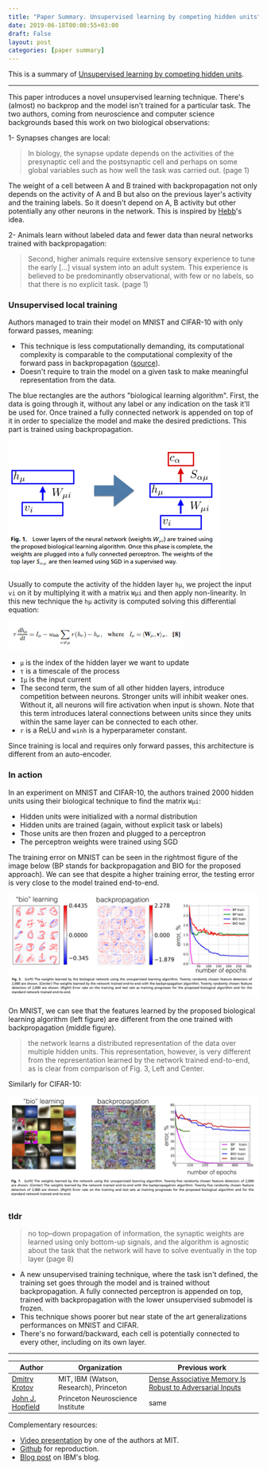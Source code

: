 ```yaml
---
title: "Paper Summary. Unsupervised learning by competing hidden units"
date: 2019-06-18T00:00:55+03:00
draft: False
layout: post
categories: [paper summary]
---
```


This is a summary of [Unsupervised learning by competing hidden units](https://www.pnas.org/content/pnas/116/16/7723.full.pdf).

---

This paper introduces a novel unsupervised learning technique. There's (almost) no backprop and the model isn't trained for a particular task. The two authors, coming from neuroscience and computer science backgrounds based this work on two biological observations: 

1- Synapses changes are local: 

> In biology, the synapse update depends on the activities of the presynaptic cell and the postsynaptic cell and perhaps on some global variables such as how well the task was carried out. (page 1)

The weight of a cell between A and B trained with backpropagation not only depends on the activity of A and B but also on the previous layer's activity and the training labels. So it doesn't depend on A, B activity but other potentially any other neurons in the network. This is inspired by [Hebb](https://en.wikipedia.org/wiki/Hebbian_theory)'s idea.

2- Animals learn without labeled data and fewer data than neural networks trained with backpropagation: 

> Second, higher animals require extensive sensory experience to tune the early [...] visual system into an adult system. This experience is believed to be predominantly observational, with few or no labels, so that there is no explicit task. (page 1)

### Unsupervised local training

Authors managed to train their model on MNIST and CIFAR-10 with only forward passes, meaning: 
- This technique is less computationally demanding, its computational complexity is comparable to the computational complexity of the forward pass in backpropagation ([source](https://youtu.be/4lY-oAY0aQU?t=1581)).
- Doesn't require to train the model on a given task to make meaningful representation from the data.

The blue rectangles are the authors "biological learning algorithm". First, the data is going through it, without any label or any indication on the task it'll be used for. Once trained a fully connected network is appended on top of it in order to specialize the model and make the desired predictions. This part is trained using backpropagation.

![figure 01, page 02](competing-hidden-units/fig01-training-schema.png)

Usually to compute the activity of the hidden layer `hμ`, we project the input `vi` on it by multiplying it with a matrix `Wμi` and then apply non-linearity. In this new technique the `hμ` activity is computed solving this differential equation:

![equation 08, page 04](competing-hidden-units/eq8-learning-rule.png)

- `μ` is the index of the hidden layer we want to update
- `τ` is a timescale of the process
- `Iμ` is the input current
- The second term, the sum of all other hidden layers, introduce competition between neurons. Stronger units will inhibit weaker ones. Without it, all neurons will fire activation when input is shown. Note that this term introduces lateral connections between units since they units within the same layer can be connected to each other. 
- `r` is a ReLU and `winh` is a hyperparameter constant.

Since training is local and requires only forward passes, this architecture is different from an auto-encoder.

### In action

In an experiment on MNIST and CIFAR-10, the authors trained 2000 hidden units using their biological technique to find the matrix `Wμi`:

- Hidden units were initialized with a normal distribution
- Hidden units are trained (again, without explicit task or labels)
- Those units are then frozen and plugged to a perceptron
- The perceptron weights were trained using SGD

The training error on MNIST can be seen in the rightmost figure of the image below (BP stands for backpropagation and BIO for the proposed approach). We can see that despite a higher training error, the testing error is very close to the model trained end-to-end. 

![figure 03, page 05](competing-hidden-units/fig-03-mnist-in-action.png)

On MNIST, we can see that the features learned by the proposed biological learning algorithm (left figure) are different from the one trained with backpropagation (middle figure).

> the network learns a distributed representation of the
data over multiple hidden units. This representation, however, is
very different from the representation learned by the network
trained end-to-end, as is clear from comparison of Fig. 3, Left
and Center.

Similarly for CIFAR-10:

![figure 07, page 07](competing-hidden-units/fig-07-cifar-in-action.png)


### tldr

> no top–down propagation of information, the synaptic weights are learned using only bottom-up signals, and the algorithm is agnostic about the task that the network will have to solve eventually in the top layer (page 8)

- A new unsupervised training technique, where the task isn't defined, the training set goes through the model and is trained without backpropagation. A fully connected perceptron is appended on top, trained with backpropagation with the lower unsupervised submodel is frozen.
- This technique shows poorer but near state of the art generalizations performances on MNIST and CIFAR. 
- There's no forward/backward, each cell is potentially connected to every other, including on its own layer.


----

| Author | Organization | Previous work |
| ---    |  ----        | ------         |
| [Dmitry Krotov](https://researcher.watson.ibm.com/researcher/view.php?person=ibm-krotov) | MIT, IBM (Watson, Research), Princeton | [Dense Associative Memory Is Robust to Adversarial Inputs](https://arxiv.org/abs/1701.00939) |
| [John J. Hopfield](http://pni.princeton.edu/john-hopfield) | Princeton Neuroscience Institute| same |


Complementary resources:

- [Video presentation](https://www.youtube.com/watch?v=4lY-oAY0aQU)  by one of the authors at MIT.
- [Github](https://github.com/DimaKrotov/Biological_Learning/blob/master/Unsupervised_learning_algorithm_MNIST.ipynb) for reproduction.
- [Blog post](https://www.ibm.com/blogs/research/2019/04/biological-algorithm/) on IBM's blog.